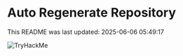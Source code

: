 # Auto Regenerate Repository

This README was last updated: 2025-06-06 05:49:17

 ![TryHackMe](https://tryhackme.com/badge/533634)